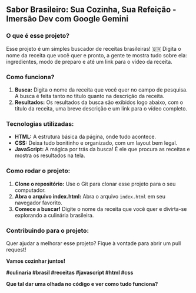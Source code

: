 ## **Sabor Brasileiro: Sua Cozinha, Sua Refeição** ️- Imersão Dev com Google Gemini

### **O que é esse projeto?**

Esse projeto é um simples buscador de receitas brasileiras! 🇧🇷 Digita o nome da receita que você quer e pronto, a gente te mostra tudo sobre ela: ingredientes, modo de preparo e até um link para o vídeo da receita. 

### **Como funciona?**

1. **Busca:** Digita o nome da receita que você quer no campo de pesquisa. A busca é feita tanto no título quanto na descrição da receita.
2. **Resultados:** Os resultados da busca são exibidos logo abaixo, com o título da receita, uma breve descrição e um link para o vídeo completo.

### **Tecnologias utilizadas:**

* **HTML:** A estrutura básica da página, onde tudo acontece.
* **CSS:** Deixa tudo bonitinho e organizado, com um layout bem legal.
* **JavaScript:** A mágica por trás da busca! É ele que procura as receitas e mostra os resultados na tela.

### **Como rodar o projeto:**

1. **Clone o repositório:** Use o Git para clonar esse projeto para o seu computador.
2. **Abra o arquivo index.html:** Abra o arquivo `index.html` em seu navegador favorito.
3. **Comece a buscar!** Digite o nome da receita que você quer e divirta-se explorando a culinária brasileira.

### **Contribuindo para o projeto:**

Quer ajudar a melhorar esse projeto? Fique à vontade para abrir um pull request! 

**Vamos cozinhar juntos!** ‍‍

**#culinaria #brasil #receitas #javascript #html #css**

**Que tal dar uma olhada no código e ver como tudo funciona?** 
